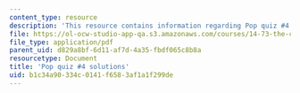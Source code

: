 ```yaml
---
content_type: resource
description: 'This resource contains information regarding Pop quiz #4 solutions.'
file: https://ol-ocw-studio-app-qa.s3.amazonaws.com/courses/14-73-the-challenge-of-world-poverty-spring-2011/b1c34a90334c0141f6583af1a1f299de_MIT14_73S11_quiz4_sol.pdf
file_type: application/pdf
parent_uid: d829a8bf-6d11-af7d-4a35-fbdf065c8b8a
resourcetype: Document
title: 'Pop quiz #4 solutions'
uid: b1c34a90-334c-0141-f658-3af1a1f299de
---
```


